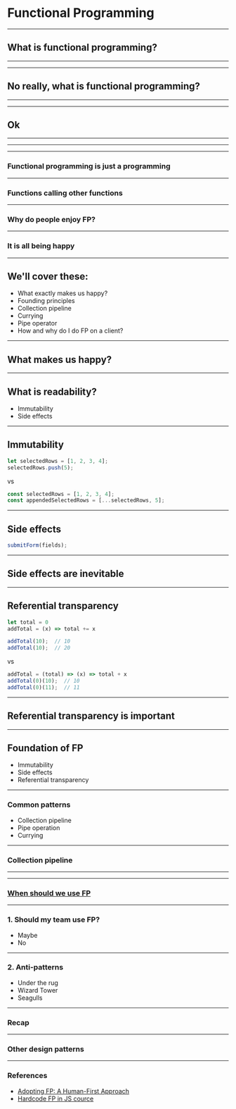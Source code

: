 # Functional Programming

---

## What is functional programming?

---

<!-- .slide: data-background="./img/Coherence_law_for_the_multiplication_of_a_monad.svg" data-background-size="contain" -->

---

## No really, what is functional programming?

---

<!-- .slide: data-background="./img/Coherence_law_for_the_unit_of_a_monad.svg" data-background-size="contain" -->

---

## Ok

---
<!-- .slide: data-background="./img/mainstream.png" data-background-size="contain" -->

<!-- In the last few years people are talking about FP more and more and FP is becoming part of a mainstream comunity.
Without knowing about it, you probably already using some of FP practices. -->
---

<!-- .slide: data-background="./img/fp-langs.jpg" data-background-size="contain" -->

<!-- Even tho, there is always a cetain expecations that the "true"-FP is coming from true FP languages.
When people mention FP they talk about these languages.
But how often do we really use them? There is a tiny proportion of projects at TW which actually ever touched these techs.
Not using them and Not knowing them doesn't really help with accepting and adopting upcoming practices in our fav JS. -->

---

### Functional programming is just a programming

<!-- Set of design patterns and practices, which are in the foundation of Software design. -->

---

### Functions calling other functions

<!-- It is a banch of patterns using functions calling other functions, and gluing them together in working peaces. -->
<!-- It is all about functions. As the main biggest building block of your application. And the main smallest block. -->

---

### Why do people enjoy FP?

---

### It is all being happy

---

## We'll cover these:

- What exactly makes us happy?
- Founding principles
- Collection pipeline
- Currying
- Pipe operator
- How and why do I do FP on a client?

---

## What makes us happy?
<!--- Ask the audience what makes them happy --->
<!-- From Ken's talk, people have diff goals:
Product people want predictble enough way of delivering features, they don't care about tech.
Customers want working product, they want their expectations to be exceeded, they dont care about tech.
Leadership people want to run their business smoothly, ensure they can hire and support people.
Developers want to be proud, want maintanability, good experience, sleep well on Friday night after pusing to prod.

Somehow it all comes together with FP practices, as FP practices are just a collection of good engineering practices, which we will talk about.
At the core of these practices is readability. -->

---

## What is readability?

<!-- This is the foundation -->
<!-- It is not indentation, semicoloms, breakets or whatever makes your code pretty.
It all comes down to the ability to reason about your code. What does it mean? -> building assumptions about what your code is gonna do based on reading it.
It can be achieved without debugging, by putting just 2 principles in front: immutable data structures, no side-effects as no modification of state outside of a function scope. -->
<!--- Ask the audience for definitions --->

- Immutability
- Side effects

---

## Immutability

<!-- The idea of immutability is simple. Dissallow mutation of state. Why is it important? Move on to explaining side effects. -->

```js
let selectedRows = [1, 2, 3, 4];
selectedRows.push(5);
```

vs

```js
const selectedRows = [1, 2, 3, 4];
const appendedSelectedRows = [...selectedRows, 5];
```

---

## Side effects

<!-- Side effects is a bad word for what it is. These are just effects and we love them, these are the reason we write code.
Without effects our code would put some pressure on CPU, use some RAM and produce nothing.
We live for effects. -->
<!--  -->
```js
submitForm(fields);
```

---

## Side effects are inevitable

<!-- Saving to DB, log, sending data over to another service.
Do side effects, avoid non-referencialy transparent expressions. -->

---

## Referential transparency

<!-- Here we should introduce a thing called referencial transparency.
if you can replace an explression with it's corresponding value and nothings is changed.
or 'an expression always evaluates to the same result in any context.' -->

```js
let total = 0
addTotal = (x) => total += x

addTotal(10);  // 10
addTotal(10);  // 20
```

vs

```js
addTotal = (total) => (x) => total + x
addTotal(0)(10);  // 10
addTotal(0)(11);  // 11
```

---

## Referential transparency is important

<!-- because this is how we reason about our code: we replace expressions with its corresponsing values. if the values are always different and depend on a context it makes it harder -->

---

<!-- just a recap -->

## Foundation of FP

- Immutability
- Side effects
- Referential transparency

---

### Common patterns

- Collection pipeline
- Pipe operation
- Currying

---

### Collection pipeline

---

<!-- .slide: data-background="./img/pipeline.png" data-background-size="contain" -->

---

### [When should we use FP](https://youtu.be/vpcKnqyNdSQ?t=825)

---

### 1. Should my team use FP?

- Maybe
- No

---

### 2. Anti-patterns

- Under the rug
- Wizard Tower
- Seagulls

---

### Recap

---

### Other design patterns

---

### References

- [Adopting FP: A Human-First Approach](https://www.youtube.com/watch?v=vpcKnqyNdSQ)
- [Hardcode FP in JS cource](https://www.pluralsight.com/courses/hardcore-functional-programming-javascript)